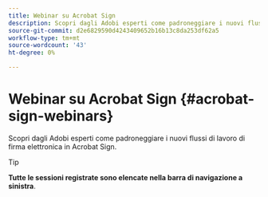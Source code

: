 ```yaml
---
title: Webinar su Acrobat Sign
description: Scopri dagli Adobi esperti come padroneggiare i nuovi flussi di lavoro di firma elettronica in Acrobat Sign.
source-git-commit: d2e6829590d4243409652b16b13c8da253df62a5
workflow-type: tm+mt
source-wordcount: '43'
ht-degree: 0%

---
```


# Webinar su Acrobat Sign {#acrobat-sign-webinars}

Scopri dagli Adobi esperti come padroneggiare i nuovi flussi di lavoro di firma elettronica in Acrobat Sign.

>[!TIP]
>
>**Tutte le sessioni registrate sono elencate nella barra di navigazione a sinistra**.
